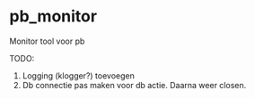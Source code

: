 # pb_monitor
Monitor tool voor pb

TODO:
1) Logging (klogger?) toevoegen
2) Db connectie pas maken voor db actie. Daarna weer closen.

